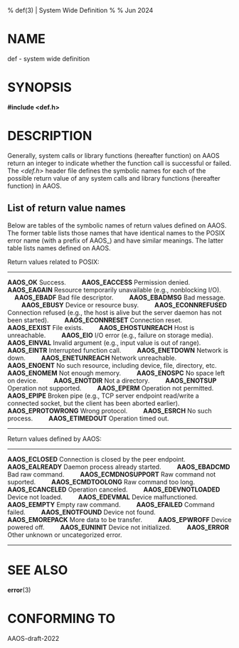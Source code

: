 % def(3) | System Wide Definition
%
% Jun 2024

# NAME


def - system wide definition

# SYNOPSIS


**#include <def.h>**  

# DESCRIPTION


Generally,  system calls or library functions (hereafter function) on AAOS return an integer to indicate whether the function call is successful or failed. The *<def.h>* header file defines the symbolic names for each of the possible return value of any system calls and library functions (hereafter function) in AAOS.


## List of return value names

Below are tables of the symbolic names of return values defined on AAOS. The former table lists those names that have identical names to the POSIX error name (with a prefix of AAOS\_) and have similar meanings. The latter table lists names defined on AAOS.

Return values related to POSIX:

------------------------    --------------------
**AAOS\_OK**                Success.
$~~~$                       $~~~$
**AAOS\_EACCESS**           Permission denied.
$~~~$                       $~~~$
**AAOS\_EAGAIN**            Resource temporarily unavailable (e.g., nonblocking I/O).
$~~~$                       $~~~$
**AAOS\_EBADF**             Bad file descriptor.
$~~~$                       $~~~$
**AAOS\_EBADMSG**           Bad message.
$~~~$                       $~~~$
**AAOS\_EBUSY**             Device or resource busy.
$~~~$                       $~~~$
**AAOS\_ECONNREFUSED**      Connection refused (e.g., the host is alive but the server daemon has not been started).
$~~~$                       $~~~$
**AAOS\_ECONNRESET**        Connection reset.
$~~~$                       $~~~$
**AAOS\_EEXIST**            File exists.
$~~~$                       $~~~$
**AAOS\_EHOSTUNREACH**      Host is unreachable.
$~~~$                       $~~~$
**AAOS\_EIO**               I/O error (e.g., failure on storage media).
$~~~$                       $~~~$
**AAOS\_EINVAL**            Invalid argument (e.g., input value is out of range).
$~~~$                       $~~~$
**AAOS\_EINTR**             Interrupted function call.
$~~~$                       $~~~$
**AAOS\_ENETDOWN**          Network is down.
$~~~$                       $~~~$
**AAOS\_ENETUNREACH**       Network unreachable.
$~~~$                       $~~~$
**AAOS\_ENOENT**            No such resource, including device, file, directory, etc.
$~~~$                       $~~~$
**AAOS\_ENOMEM**            Not enough memory.
$~~~$                       $~~~$
**AAOS\_ENOSPC**            No space left on device.
$~~~$                       $~~~$
**AAOS\_ENOTDIR**           Not a directory.
$~~~$                       $~~~$
**AAOS\_ENOTSUP**           Operation not supported.
$~~~$                       $~~~$
**AAOS\_EPERM**             Operation not permitted.
$~~~$                       $~~~$
**AAOS\_EPIPE**             Broken pipe (e.g., TCP server endpoint read/write a connected socket, but the client has been aborted earlier).
$~~~$                       $~~~$
**AAOS\_EPROTOWRONG**       Wrong protocol.
$~~~$                       $~~~$
**AAOS\_ESRCH**             No such process.
$~~~$                       $~~~$
**AAOS\_ETIMEDOUT**         Operation timed out. 
------------------------    --------------------

Return values defined by AAOS:

------------------------    --------------------
**AAOS\_ECLOSED**           Connection is closed by the peer endpoint.
$~~~$                       $~~~$
**AAOS\_EALREADY**          Daemon process already started.
$~~~$                       $~~~$
**AAOS\_EBADCMD**           Bad raw command.
$~~~$                       $~~~$
**AAOS\_ECMDNOSUPPORT**     Raw command not suported.
$~~~$                       $~~~$
**AAOS\_ECMDTOOLONG**       Raw command too long.
$~~~$                       $~~~$
**AAOS\_ECANCELED**         Operation canceled.
$~~~$                       $~~~$
**AAOS\_EDEVNOTLOADED**     Device not loaded.
$~~~$                       $~~~$
**AAOS\_EDEVMAL**           Device malfunctioned.
$~~~$                       $~~~$
**AAOS\_EEMPTY**            Empty raw command.
$~~~$                       $~~~$
**AAOS\_EFAILED**           Command failed.
$~~~$                       $~~~$
**AAOS\_ENOTFOUND**         Device not found.
$~~~$                       $~~~$
**AAOS\_EMOREPACK**         More data to be transfer.
$~~~$                       $~~~$
**AAOS\_EPWROFF**           Device powered off.
$~~~$                       $~~~$
**AAOS\_EUNINIT**           Device not initialized.
$~~~$                       $~~~$
**AAOS\_ERROR**             Other unknown or uncategorized error.
------------------------    --------------------

# SEE ALSO

**error**(3)

# CONFORMING TO

AAOS-draft-2022

